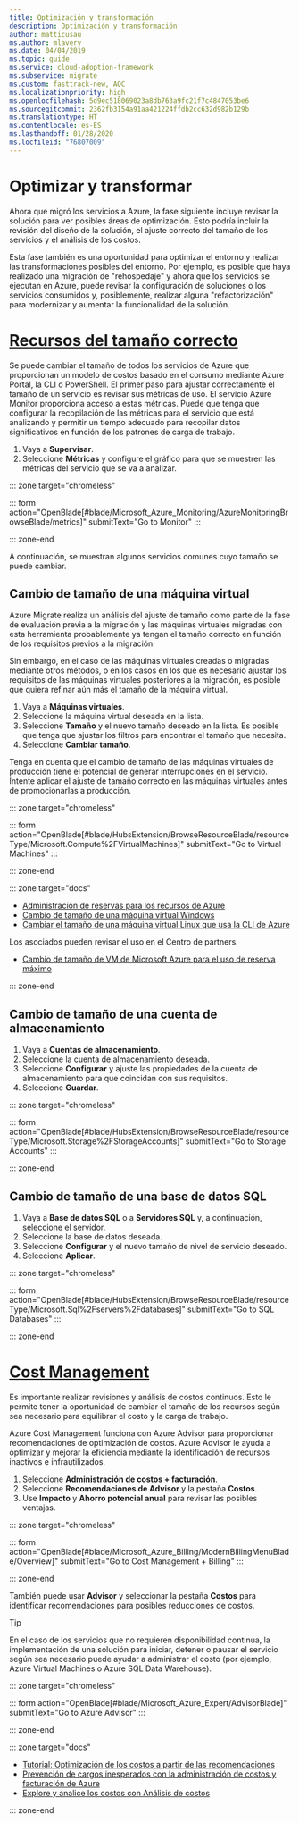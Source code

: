 ```yaml
---
title: Optimización y transformación
description: Optimización y transformación
author: matticusau
ms.author: mlavery
ms.date: 04/04/2019
ms.topic: guide
ms.service: cloud-adoption-framework
ms.subservice: migrate
ms.custom: fasttrack-new, AQC
ms.localizationpriority: high
ms.openlocfilehash: 5d9ec518069023a8db763a9fc21f7c4847053be6
ms.sourcegitcommit: 2362fb3154a91aa421224ffdb2cc632d982b129b
ms.translationtype: HT
ms.contentlocale: es-ES
ms.lasthandoff: 01/28/2020
ms.locfileid: "76807009"
---
```

# <a name="optimize-and-transform"></a>Optimizar y transformar

Ahora que migró los servicios a Azure, la fase siguiente incluye revisar la solución para ver posibles áreas de optimización. Esto podría incluir la revisión del diseño de la solución, el ajuste correcto del tamaño de los servicios y el análisis de los costos.

Esta fase también es una oportunidad para optimizar el entorno y realizar las transformaciones posibles del entorno. Por ejemplo, es posible que haya realizado una migración de "rehospedaje" y ahora que los servicios se ejecutan en Azure, puede revisar la configuración de soluciones o los servicios consumidos y, posiblemente, realizar alguna "refactorización" para modernizar y aumentar la funcionalidad de la solución.

# <a name="right-size-assetstaboptimize"></a>[Recursos del tamaño correcto](#tab/optimize)

Se puede cambiar el tamaño de todos los servicios de Azure que proporcionan un modelo de costos basado en el consumo mediante Azure Portal, la CLI o PowerShell. El primer paso para ajustar correctamente el tamaño de un servicio es revisar sus métricas de uso. El servicio Azure Monitor proporciona acceso a estas métricas. Puede que tenga que configurar la recopilación de las métricas para el servicio que está analizando y permitir un tiempo adecuado para recopilar datos significativos en función de los patrones de carga de trabajo.

1. Vaya a **Supervisar**.
1. Seleccione **Métricas** y configure el gráfico para que se muestren las métricas del servicio que se va a analizar.

::: zone target="chromeless"

::: form action="OpenBlade[#blade/Microsoft_Azure_Monitoring/AzureMonitoringBrowseBlade/metrics]" submitText="Go to Monitor" :::

::: zone-end

A continuación, se muestran algunos servicios comunes cuyo tamaño se puede cambiar.

## <a name="resize-a-virtual-machine"></a>Cambio de tamaño de una máquina virtual

Azure Migrate realiza un análisis del ajuste de tamaño como parte de la fase de evaluación previa a la migración y las máquinas virtuales migradas con esta herramienta probablemente ya tengan el tamaño correcto en función de los requisitos previos a la migración.

Sin embargo, en el caso de las máquinas virtuales creadas o migradas mediante otros métodos, o en los casos en los que es necesario ajustar los requisitos de las máquinas virtuales posteriores a la migración, es posible que quiera refinar aún más el tamaño de la máquina virtual.

1. Vaya a **Máquinas virtuales**.
1. Seleccione la máquina virtual deseada en la lista.
1. Seleccione **Tamaño** y el nuevo tamaño deseado en la lista. Es posible que tenga que ajustar los filtros para encontrar el tamaño que necesita.
1. Seleccione **Cambiar tamaño**.

Tenga en cuenta que el cambio de tamaño de las máquinas virtuales de producción tiene el potencial de generar interrupciones en el servicio. Intente aplicar el ajuste de tamaño correcto en las máquinas virtuales antes de promocionarlas a producción.


::: zone target="chromeless"

::: form action="OpenBlade[#blade/HubsExtension/BrowseResourceBlade/resourceType/Microsoft.Compute%2FVirtualMachines]" submitText="Go to Virtual Machines" :::

::: zone-end

::: zone target="docs"

- [Administración de reservas para los recursos de Azure](https://docs.microsoft.com/azure/billing/billing-manage-reserved-vm-instance)
- [Cambio de tamaño de una máquina virtual Windows](https://docs.microsoft.com/azure/virtual-machines/windows/resize-vm)
- [Cambiar el tamaño de una máquina virtual Linux que usa la CLI de Azure](https://docs.microsoft.com/azure/virtual-machines/linux/change-vm-size)

Los asociados pueden revisar el uso en el Centro de partners.

- [Cambio de tamaño de VM de Microsoft Azure para el uso de reserva máximo](https://docs.microsoft.com/partner-center/azure-usage)

::: zone-end

## <a name="resize-a-storage-account"></a>Cambio de tamaño de una cuenta de almacenamiento

1. Vaya a **Cuentas de almacenamiento**.
1. Seleccione la cuenta de almacenamiento deseada.
1. Seleccione **Configurar** y ajuste las propiedades de la cuenta de almacenamiento para que coincidan con sus requisitos.
1. Seleccione **Guardar**.

::: zone target="chromeless"

::: form action="OpenBlade[#blade/HubsExtension/BrowseResourceBlade/resourceType/Microsoft.Storage%2FStorageAccounts]" submitText="Go to Storage Accounts" :::

::: zone-end

## <a name="resize-a-sql-database"></a>Cambio de tamaño de una base de datos SQL

1. Vaya a **Base de datos SQL** o a **Servidores SQL** y, a continuación, seleccione el servidor.
1. Seleccione la base de datos deseada.
1. Seleccione **Configurar** y el nuevo tamaño de nivel de servicio deseado.
1. Seleccione **Aplicar**.

::: zone target="chromeless"

::: form action="OpenBlade[#blade/HubsExtension/BrowseResourceBlade/resourceType/Microsoft.Sql%2Fservers%2Fdatabases]" submitText="Go to SQL Databases" :::

::: zone-end

# <a name="cost-managementtabmanagecost"></a>[Cost Management](#tab/ManageCost)

Es importante realizar revisiones y análisis de costos continuos. Esto le permite tener la oportunidad de cambiar el tamaño de los recursos según sea necesario para equilibrar el costo y la carga de trabajo.

Azure Cost Management funciona con Azure Advisor para proporcionar recomendaciones de optimización de costos. Azure Advisor le ayuda a optimizar y mejorar la eficiencia mediante la identificación de recursos inactivos e infrautilizados.

1. Seleccione **Administración de costos + facturación**.
1. Seleccione **Recomendaciones de Advisor** y la pestaña **Costos**.
1. Use **Impacto** y **Ahorro potencial anual** para revisar las posibles ventajas.

::: zone target="chromeless"

::: form action="OpenBlade[#blade/Microsoft_Azure_Billing/ModernBillingMenuBlade/Overview]" submitText="Go to Cost Management + Billing" :::

::: zone-end

También puede usar **Advisor** y seleccionar la pestaña **Costos** para identificar recomendaciones para posibles reducciones de costos.

> [!TIP]
> En el caso de los servicios que no requieren disponibilidad continua, la implementación de una solución para iniciar, detener o pausar el servicio según sea necesario puede ayudar a administrar el costo (por ejemplo, Azure Virtual Machines o Azure SQL Data Warehouse).
>

::: zone target="chromeless"

::: form action="OpenBlade[#blade/Microsoft_Azure_Expert/AdvisorBlade]" submitText="Go to Azure Advisor" :::

::: zone-end

::: zone target="docs"

- [Tutorial: Optimización de los costos a partir de las recomendaciones](https://docs.microsoft.com/azure/cost-management/tutorial-acm-opt-recommendations)
- [Prevención de cargos inesperados con la administración de costos y facturación de Azure](https://docs.microsoft.com/azure/billing/billing-getting-started)
- [Explore y analice los costos con Análisis de costos](https://docs.microsoft.com/azure/cost-management/quick-acm-cost-analysis)

::: zone-end
